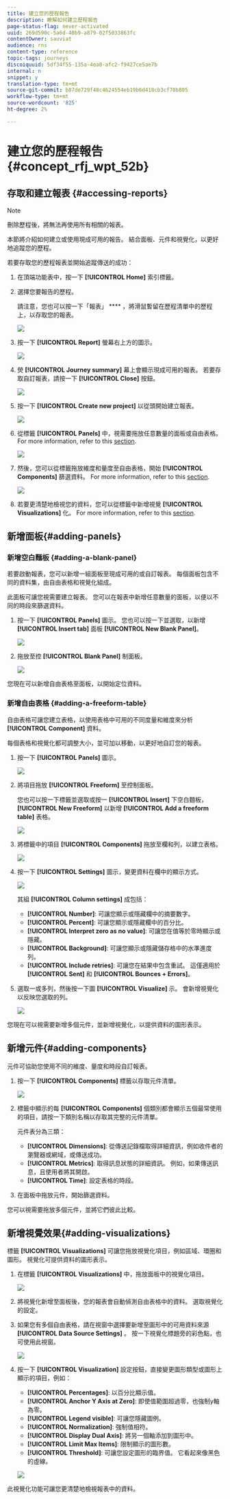 ```yaml
---
title: 建立您的歷程報告
description: 瞭解如何建立歷程報告
page-status-flag: never-activated
uuid: 269d590c-5a6d-40b9-a879-02f5033863fc
contentOwner: sauviat
audience: rns
content-type: reference
topic-tags: journeys
discoiquuid: 5df34f55-135a-4ea8-afc2-f9427ce5ae7b
internal: n
snippet: y
translation-type: tm+mt
source-git-commit: b87de729f48c4624554eb19b6d418cb3cf70b805
workflow-type: tm+mt
source-wordcount: '825'
ht-degree: 2%

---
```



# 建立您的歷程報告 {#concept_rfj_wpt_52b}

## 存取和建立報表 {#accessing-reports}

>[!NOTE]
>
>刪除歷程後，將無法再使用所有相關的報表。

本節將介紹如何建立或使用現成可用的報告。 結合面板、元件和視覺化，以更好地追蹤您的歷程。

若要存取您的歷程報表並開始追蹤傳送的成功：

1. 在頂端功能表中，按一下 **[!UICONTROL Home]** 索引標籤。

1. 選擇您要報告的歷程。

   請注意，您也可以按一下「報表」 **** ，將滑鼠暫留在歷程清單中的歷程上，以存取您的報表。

   ![](../assets/dynamic_report_journey.png)

1. 按一下 **[!UICONTROL Report]** 螢幕右上方的圖示。

   ![](../assets/dynamic_report_journey_2.png)

1. 熒 **[!UICONTROL Journey summary]** 幕上會顯示現成可用的報表。 若要存取自訂報表，請按一下 **[!UICONTROL Close]** 按鈕。

   ![](../assets/dynamic_report_journey_12.png)

1. 按一下 **[!UICONTROL Create new project]** 以從頭開始建立報表。

   ![](../assets/dynamic_report_journey_3.png)

1. 從標籤 **[!UICONTROL Panels]** 中，視需要拖放任意數量的面板或自由表格。 For more information, refer to this [section](#adding-panels).

   ![](../assets/dynamic_report_journey_4.png)

1. 然後，您可以從標籤拖放維度和量度至自由表格，開始 **[!UICONTROL Components]** 篩選資料。 For more information, refer to this [section](#adding-components).

   ![](../assets/dynamic_report_journey_5.png)

1. 若要更清楚地檢視您的資料，您可以從標籤中新增視覺 **[!UICONTROL Visualizations]** 化。 For more information, refer to this [section](#adding-visualizations).

## 新增面板{#adding-panels}

### 新增空白麵板 {#adding-a-blank-panel}

若要啟動報表，您可以新增一組面板至現成可用的或自訂報表。 每個面板包含不同的資料集，由自由表格和視覺化組成。

此面板可讓您視需要建立報表。 您可以在報表中新增任意數量的面板，以便以不同的時段來篩選資料。

1. 按一下 **[!UICONTROL Panels]** 圖示。 您也可以按一下並選取，以新增 **[!UICONTROL Insert tab]** 面板 **[!UICONTROL New Blank Panel]**。

   ![](../assets/dynamic_report_panel_1.png)

1. 拖放至控 **[!UICONTROL Blank Panel]** 制面板。

   ![](../assets/dynamic_report_panel.png)

您現在可以新增自由表格至面板，以開始定位資料。

### 新增自由表格 {#adding-a-freeform-table}

自由表格可讓您建立表格，以使用表格中可用的不同度量和維度來分析 **[!UICONTROL Component]** 資料。

每個表格和視覺化都可調整大小，並可加以移動，以更好地自訂您的報表。

1. 按一下 **[!UICONTROL Panels]** 圖示。

   ![](../assets/dynamic_report_panel_1.png)

1. 將項目拖放 **[!UICONTROL Freeform]** 至控制面板。

   您也可以按一下標籤並選取或按一 **[!UICONTROL Insert]** 下空白麵板， **[!UICONTROL New Freeform]** 以新增 **[!UICONTROL Add a freeform table]** 表格。

   ![](../assets/dynamic_report_panel_2.png)

1. 將標籤中的項目 **[!UICONTROL Components]** 拖放至欄和列，以建立表格。

   ![](../assets/dynamic_report_freeform_3.png)

1. 按一下 **[!UICONTROL Settings]** 圖示，變更資料在欄中的顯示方式。

   ![](../assets/dynamic_report_freeform_4.png)

   其組 **[!UICONTROL Column settings]** 成包括：

   * **[!UICONTROL Number]**: 可讓您顯示或隱藏欄中的摘要數字。
   * **[!UICONTROL Percent]**: 可讓您顯示或隱藏欄中的百分比。
   * **[!UICONTROL Interpret zero as no value]**: 可讓您在值等於零時顯示或隱藏。
   * **[!UICONTROL Background]**: 可讓您顯示或隱藏儲存格中的水準進度列。
   * **[!UICONTROL Include retries]**: 可讓您在結果中包含重試。 這僅適用於 **[!UICONTROL Sent]** 和 **[!UICONTROL Bounces + Errors]**。

1. 選取一或多列，然後按一下圖 **[!UICONTROL Visualize]** 示。 會新增視覺化以反映您選取的列。

   ![](../assets/dynamic_report_freeform_5.png)

您現在可以視需要新增多個元件，並新增視覺化，以提供資料的圖形表示。

## 新增元件{#adding-components}

元件可協助您使用不同的維度、量度和時段自訂報表。

1. 按一下 **[!UICONTROL Components]** 標籤以存取元件清單。

   ![](../assets/dynamic_report_components.png)

1. 標籤中顯示的每 **[!UICONTROL Components]** 個類別都會顯示五個最常使用的項目，請按一下類別名稱以存取其完整的元件清單。

   元件表分為三類：

   * **[!UICONTROL Dimensions]**: 從傳送記錄檔取得詳細資訊，例如收件者的瀏覽器或網域，或傳送成功。
   * **[!UICONTROL Metrics]**: 取得訊息狀態的詳細資訊。 例如，如果傳送訊息，且使用者將其開啟。
   * **[!UICONTROL Time]**: 設定表格的時段。

1. 在面板中拖放元件，開始篩選資料。

您可以視需要拖放多個元件，並將它們彼此比較。

## 新增視覺效果{#adding-visualizations}

標籤 **[!UICONTROL Visualizations]** 可讓您拖放視覺化項目，例如區域、環圈和圖形。 視覺化可提供資料的圖形表示。

1. 在標籤 **[!UICONTROL Visualizations]** 中，拖放面板中的視覺化項目。

   ![](../assets/dynamic_report_visualization_1.png)

1. 將視覺化新增至面板後，您的報表會自動偵測自由表格中的資料。 選取視覺化的設定。
1. 如果您有多個自由表格，請在視窗中選擇要新增至圖形中的可用資料來源 **[!UICONTROL Data Source Settings]** 。 按一下視覺化標題旁的彩色點，也可使用此視窗。

   ![](../assets/dynamic_report_visualization_2.png)

1. 按一下 **[!UICONTROL Visualization]** 設定按鈕，直接變更圖形類型或圖形上顯示的項目，例如：

   * **[!UICONTROL Percentages]**: 以百分比顯示值。
   * **[!UICONTROL Anchor Y Axis at Zero]**: 即使值範圍超過零，也強制y軸為零。
   * **[!UICONTROL Legend visible]**: 可讓您隱藏圖例。
   * **[!UICONTROL Normalization]**: 強制值相符。
   * **[!UICONTROL Display Dual Axis]**: 將另一個軸添加到圖形中。
   * **[!UICONTROL Limit Max Items]**: 限制顯示的圖形數。
   * **[!UICONTROL Threshold]**: 可讓您設定圖形的臨界值。 它看起來像黑色的虛線。

   ![](../assets/dynamic_report_visualization_3.png)

此視覺化功能可讓您更清楚地檢視報表中的資料。